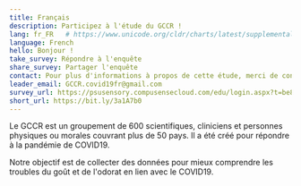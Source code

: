 ```yaml
---
title: Français
description: Participez à l'étude du GCCR !
lang: fr_FR   # https://www.unicode.org/cldr/charts/latest/supplemental/language_territory_information.html
language: French
hello: Bonjour !
take_survey: Répondre à l'enquête
share_survey: Partager l'enquête
contact: Pour plus d'informations à propos de cette étude, merci de contacter Jérôme Golebiowski
leader_email: GCCR.covid19fr@gmail.com
survey_url: https://psusensory.compusensecloud.com/edu/login.aspx?t=be8c9203-1e43-4933-aad2-bf6b9ffe159e
short_url: https://bit.ly/3a1A7b0
---
```

Le GCCR est un groupement de 600 scientifiques, cliniciens et personnes physiques ou morales couvrant plus de 50 pays. Il a été créé pour répondre à la pandémie de COVID19. 

Notre objectif est de collecter des données pour mieux comprendre les troubles du goût et de l'odorat en lien avec le COVID19.
